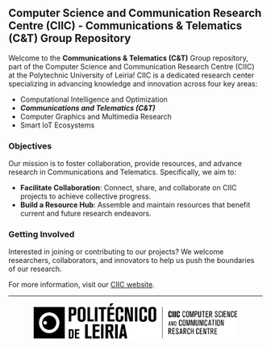 ## Computer Science and Communication Research Centre (CIIC) - Communications & Telematics (C&T) Group Repository

Welcome to the **Communications & Telematics (C&T)** Group repository, part of the Computer Science and Communication Research Centre (CIIC) at the Polytechnic University of Leiria! CIIC is a dedicated research center specializing in advancing knowledge and innovation across four key areas:

- Computational Intelligence and Optimization
- **_Communications and Telematics (C&T)_**
- Computer Graphics and Multimedia Research
- Smart IoT Ecosystems

### Objectives

Our mission is to foster collaboration, provide resources, and advance research in Communications and Telematics. Specifically, we aim to:

- **Facilitate Collaboration**: Connect, share, and collaborate on CIIC projects to achieve collective progress.
- **Build a Resource Hub**: Assemble and maintain resources that benefit current and future research endeavors. 

### Getting Involved

Interested in joining or contributing to our projects? We welcome researchers, collaborators, and innovators to help us push the boundaries of our research.

For more information, visit our <a href="https://ciic.ipleiria.pt/" target="_blank">CIIC website</a>.

---

<center>
    <a href="https://ciic.ipleiria.pt/">
        <img src="../assets/CIIC-Horizontal.png" width="80%" alt="CIIC LOGO"/>
    </a>
</center>


